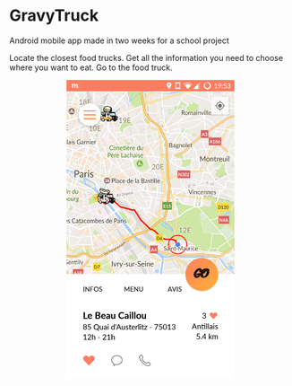 # GravyTruck
Android mobile app made in two weeks for a school project

Locate the closest food trucks. 
Get all the information you need to choose where you want to eat.
Go to the food truck.




<p align="center">
  <img src="screenshots/maps.png" width="300" >
</p>

